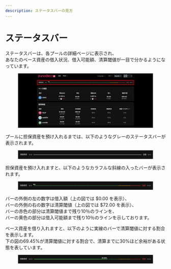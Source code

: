 ```yaml
---
description: ステータスバーの見方
---
```


# ステータスバー

ステータスバーは、各プールの詳細ページに表示され、\
あなたのベース資産の借入状況、借入可能額、清算閾値が一目で分かるようになっています。

<figure><img src="../../.gitbook/assets/Group 20d.png" alt=""><figcaption></figcaption></figure>

プールに担保資産を預け入れるまでは、以下のようなグレーのステータスバーが表示されます。

<figure><img src="../../.gitbook/assets/image.png" alt=""><figcaption></figcaption></figure>

担保資産を預け入れますと、以下のようなカラフルな斜線の入ったバーが表示されます。

<figure><img src="../../.gitbook/assets/image (1).png" alt=""><figcaption></figcaption></figure>

バーの外側の左の数字は借入額（上の図では $0.00 を表示）、\
バーの外側の右の数字は清算閾値（上の図では $72.00 を表示）、\
バーの赤色の部分は清算閾値まで残り10％のラインを、\
バーの黄色の部分は借入可能額まで残り10％のラインを示しております。

ベース資産を借り入れますと、以下のように実線のバーで清算閾値に対する割合を表示します。\
下の図の69.45%が清算閾値に対する割合で、清算までに30%ほど余裕がある状態を表しています。

<figure><img src="../../.gitbook/assets/image (2).png" alt=""><figcaption></figcaption></figure>
